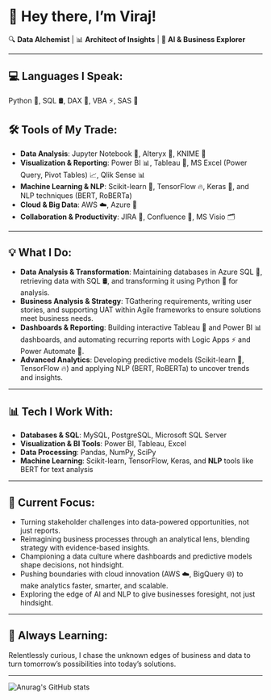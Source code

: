 # 👋 Hey there, I’m Viraj!

🔍 **Data Alchemist** | 📊 **Architect of Insights** | 🚀 **AI & Business Explorer**

---

## 💻 Languages I Speak:
Python 🐍, SQL 🛢️, DAX 📐, VBA ⚡, SAS 🔬

## 🛠️ Tools of My Trade:
- **Data Analysis**: Jupyter Notebook 📓, Alteryx 🔄, KNIME 🧩
- **Visualization & Reporting**: Power BI 📊, Tableau 🎨, MS Excel (Power Query, Pivot Tables) 📈, Qlik Sense 📊
- **Machine Learning & NLP**: Scikit-learn 🤖, TensorFlow 🔥, Keras 🚀, and NLP techniques (BERT, RoBERTa)
- **Cloud & Big Data**: AWS ☁️, Azure 🔷
- **Collaboration & Productivity**: JIRA 📌, Confluence 📒, MS Visio 🗂️

---

## 💡 What I Do:
- **Data Analysis & Transformation**: Maintaining databases in Azure SQL 🔷, retrieving data with SQL 🛢️, and transforming it using Python 🐍 for analysis.
- **Business Analysis & Strategy**: TGathering requirements, writing user stories, and supporting UAT within Agile frameworks to ensure solutions meet business needs.
- **Dashboards & Reporting**: Building interactive Tableau 🎨 and Power BI 📊 dashboards, and automating recurring reports with Logic Apps ⚡ and Power Automate 🔄.
- **Advanced Analytics**: Developing predictive models (Scikit-learn 🤖, TensorFlow 🔥) and applying NLP (BERT, RoBERTa) to uncover trends and insights.

---

## 📊 Tech I Work With:
- **Databases & SQL**: MySQL, PostgreSQL, Microsoft SQL Server
- **Visualization & BI Tools**: Power BI, Tableau, Excel
- **Data Processing**: Pandas, NumPy, SciPy
- **Machine Learning**: Scikit-learn, TensorFlow, Keras, and **NLP** tools like BERT for text analysis

---

## 🎯 Current Focus:
- Turning stakeholder challenges into data-powered opportunities, not just reports.
- Reimagining business processes through an analytical lens, blending strategy with evidence-based insights.
- Championing a data culture where dashboards and predictive models shape decisions, not hindsight.
- Pushing boundaries with cloud innovation (AWS ☁️, BigQuery 🌐) to make analytics faster, smarter, and scalable.
- Exploring the edge of AI and NLP to give businesses foresight, not just hindsight.
  
---

## 🌱 Always Learning:
Relentlessly curious, I chase the unknown edges of business and data to turn tomorrow’s possibilities into today’s solutions.

---
![Anurag's GitHub stats](https://github-readme-stats.vercel.app/api?username=Viraj0297&show_icons=true&hide=contribs,prs&theme=tokyonight)

